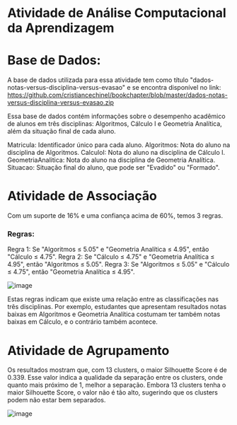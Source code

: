 # Atividade de Análise Computacional da Aprendizagem

# Base de Dados:
A base de dados utilizada para essa atividade tem como título "dados-notas-versus-disciplina-versus-evasao" e se encontra disponível no link:
https://github.com/cristiancechinel/bookchapter/blob/master/dados-notas-versus-disciplina-versus-evasao.zip

Essa base de dados contém informações sobre o desempenho acadêmico de alunos em três disciplinas: Algoritmos, Cálculo I e Geometria Analítica, além da situação final de cada aluno.

Matricula: Identificador único para cada aluno.
Algoritmos: Nota do aluno na disciplina de Algoritmos.
CalculoI: Nota do aluno na disciplina de Cálculo I.
GeometriaAnalitica: Nota do aluno na disciplina de Geometria Analítica.
Situacao: Situação final do aluno, que pode ser "Evadido" ou "Formado". 

# Atividade de Associação

Com um suporte de 16% e uma confiança acima de 60%, temos 3 regras.

### Regras:

Regra 1: Se "Algoritmos ≤ 5.05" e "Geometria Analítica ≤ 4.95", então "Cálculo ≤ 4.75".
Regra 2: Se "Cálculo ≤ 4.75" e "Geometria Analítica ≤ 4.95", então "Algoritmos ≤ 5.05".
Regra 3: Se "Algoritmos ≤ 5.05" e "Cálculo ≤ 4.75", então "Geometria Analítica ≤ 4.95".

![image](https://github.com/user-attachments/assets/ff5ad36e-443b-4009-b3d2-60507daeab68)

Estas regras indicam que existe uma relação entre as classificações nas três disciplinas. Por exemplo, estudantes que apresentam resultados notas baixas em Algoritmos e Geometria Analítica costumam ter também notas baixas em Cálculo, e o contrário também acontece.

# Atividade de Agrupamento

Os resultados mostram que, com 13 clusters, o maior Silhouette Score é de 0.339. Esse valor indica a qualidade da separação entre os clusters, onde quanto mais próximo de 1, melhor a separação. Embora 13 clusters tenha o maior Silhouette Score, o valor não é tão alto, sugerindo que os clusters podem não estar bem separados.

![image](https://github.com/user-attachments/assets/662d9bdf-5e71-4936-98c0-00f5cd9a3467)
